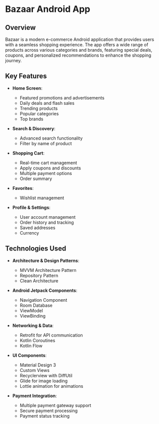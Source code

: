 # Bazaar Android App

## Overview
Bazaar is a modern e-commerce Android application that provides users with a seamless shopping experience. The app offers a wide range of products across various categories and brands, featuring special deals, coupons, and personalized recommendations to enhance the shopping journey.

## Key Features
- **Home Screen**:
  - Featured promotions and advertisements
  - Daily deals and flash sales
  - Trending products
  - Popular categories
  - Top brands

- **Search & Discovery**:
  - Advanced search functionality
  - Filter by name of product
    
- **Shopping Cart**:
  - Real-time cart management
  - Apply coupons and discounts
  - Multiple payment options
  - Order summary
    
- **Favorites**:
  - Wishlist management

- **Profile & Settings**:
  - User account management
  - Order history and tracking
  - Saved addresses
  - Currency

## Technologies Used
- **Architecture & Design Patterns**:
  - MVVM Architecture Pattern
  - Repository Pattern
  - Clean Architecture

- **Android Jetpack Components**:
  - Navigation Component
  - Room Database
  - ViewModel
  - ViewBinding

- **Networking & Data**:
  - Retrofit for API communication
  - Kotlin Coroutines
  - Kotlin Flow
    
- **UI Components**:
  - Material Design 3
  - Custom Views
  - Recyclerview with DiffUtil
  - Glide for image loading
  - Lottie animation for animations

- **Payment Integration**:
  - Multiple payment gateway support
  - Secure payment processing
  - Payment status tracking
